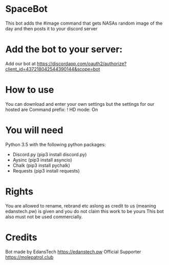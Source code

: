 # SpaceBot
This bot adds the #image command that gets NASAs random image of the day and then posts it to your discord server

# Add the bot to your server:
Add our bot at https://discordapp.com/oauth2/authorize?client_id=437218042544390144&scope=bot

# How to use
You can download and enter your own settings but the settings for our hosted are
Command prefix: !
HD mode: On

# You will need
Python 3.5 with the following python packages:
- Discord.py (pip3 install discord.py)
- Aysinc (pip3 install asyncio)
- Chalk (pip3 install pychalk)
- Requests (pip3 install requests)


# Rights
You are allowed to rename, rebrand etc aslong as credit to us (meaning edanstech.pw) is given and you do not claim this work to be yours
This bot also must not be used commercially.

# Credits
Bot made by EdansTech
https://edanstech.pw
Official Supporter
https://molepatrol.club
